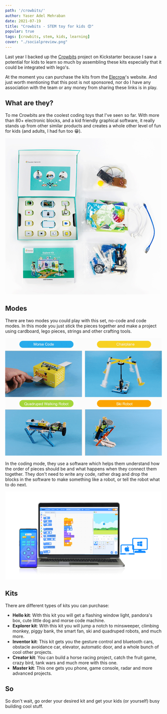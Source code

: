 ```yaml
---
path: '/crowbits/'
author: Yaser Adel Mehraban
date: 2021-07-19
title: "Crowbits - STEM toy for kids 😍"
popular: true
tags: [crowbits, stem, kids, learning]
cover: "./socialpreview.png"
---
```


Last year I backed up the [Crowbits](https://www.kickstarter.com/projects/elecrow/crowbits-electronic-blocks-for-stem-education-at-any-level) project on Kickstarter because I saw a potential for kids to learn so much by assembling these kits especially that it could be integrated with lego's.

At the moment you can purchase the kits from the [Elecrow](https://www.elecrow.com/crowbits-kit/kits.html)'s website. And just worth mentioning that this post is not sponsored, nor do I have any association with the team or any money from sharing these links is in play.

<!--more-->

## What are they?

To me Crowbits are the coolest coding toys that I've seen so far. With more than 80+ electronic blocks, and a kid friendly graphical software, it really stands up from other similar products and creates a whole other level of fun for kids (and adults, I had fun too 😁).

![Crowbits kit](./crowbits1.jpg)

## Modes

There are two modes you could play with this set, no-code and code modes. In this mode you just stick the pieces together and make a project using cardboard, lego pieces, strings and other crafting tools.

![Crowbits robot walking](./robot.gif)

In the coding mode, they use a software which helps them understand how the order of pieces should be and what happens when they connect them together. They don't need to write any code, rather drag and drop the blocks in the software to make something like a robot, or tell the robot what to do next.

![Crowbits letscode software](./code.png)

## Kits

There are different types of kits you can purchase:

* **Hello kit**: With this kit you will get a flashing window light, pandora's box, cute little dog and morse code machine.
* **Explorer kit**: With this kit you will jump a notch to minsweeper, climbing monkey, piggy bank, the smart fan, ski and quadruped robots, and much more.
* **Inventor kit**: This kit gets you the gesture control and bluetooth cars, obstacle avoidance car, elevator, automatic door, and a whole bunch of cool other projects.
* **Creator kit**: You can build a horse racing project, catch the fruit game, crazy bird, tank wars and much more with this one.
* **Master kit**: This one gets you phone, game console, radar and more advanced projects.

## So

So don't wait, go order your desired kit and get your kids (or yourself) busy building cool stuff.